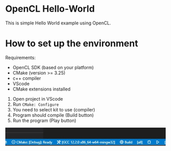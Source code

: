 # OpenCL Hello-World

This is simple Hello World example using OpenCL.

# How to set up the environment

Requirements:

- OpenCL SDK (based on your platform)
- CMake (version >= 3.25)
- c++ compiler
- VScode
- CMake extensions installed

1. Open project in VScode
2. Run `CMake: Configure`
3. You need to select kit to use (compiler)
4. Program should compile (Build button)
5. Run the program (Play button)

![Build and run](img\Build_and_run.jpg)
